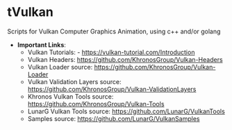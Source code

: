 # tVulkan
Scripts for Vulkan Computer Graphics Animation, using c++ and/or golang


- **Important Links**:
    - Vulkan Tutorials: - https://vulkan-tutorial.com/Introduction
    - Vulkan Headers: https://github.com/KhronosGroup/Vulkan-Headers
    - Vulkan Loader source: https://github.com/KhronosGroup/Vulkan-Loader
    - Vulkan Validation Layers source: https://github.com/KhronosGroup/Vulkan-ValidationLayers
    - Khronos Vulkan Tools source: https://github.com/KhronosGroup/Vulkan-Tools
    - LunarG Vulkan Tools source: https://github.com/LunarG/VulkanTools
    - Samples source: https://github.com/LunarG/VulkanSamples
